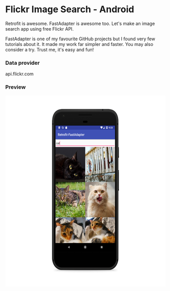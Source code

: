 # Flickr Image Search - Android
Retrofit is awesome. FastAdapter is awesome too. Let's make an image search app using free Flickr API.

FastAdapter is one of my favourite GitHub projects but I found very few tutorials about it. It made my work far simpler and faster. You may also consider a try. Trust me, it's easy and fun!


### Data provider
api.flickr.com


### Preview
<img src="screenshot_new.png" alt="Screenshot" width= "600" height= "600"/>
